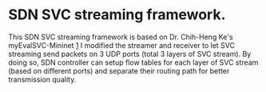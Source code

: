 SDN SVC streaming framework.
===================

This SDN SVC streaming framework is based on Dr. Chih-Heng Ke's myEvalSVC-Mininet [1]
I modified the streamer and receiver to let SVC streaming send packets on 3 UDP ports (total 3 layers of SVC stream). By doing so, SDN controller can setup flow tables for each layer of SVC stream (based on different ports) and separate their routing path for better transmission quality.

  [1]: http://csie.nqu.edu.tw/smallko/sdn/myEvalSVC-Mininet.htm
